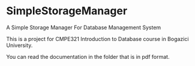 # SimpleStorageManager
A Simple Storage Manager For Database Management System

This is a project for CMPE321 Introduction to Database course in Bogazici University.

You can read the documentation in the folder that is in pdf format.
